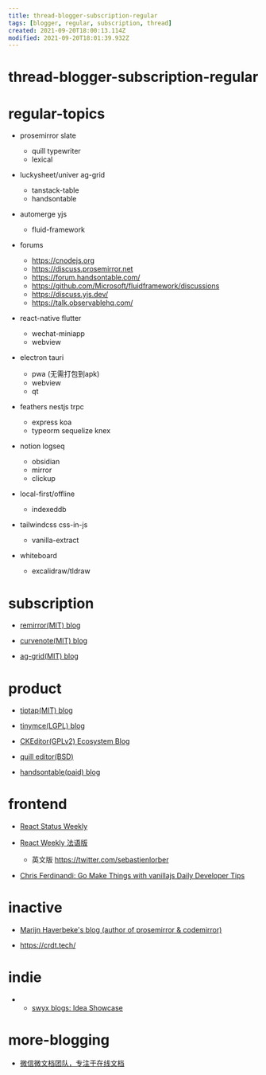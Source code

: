 ```yaml
---
title: thread-blogger-subscription-regular
tags: [blogger, regular, subscription, thread]
created: 2021-09-20T18:00:13.114Z
modified: 2021-09-20T18:01:39.932Z
---
```


# thread-blogger-subscription-regular

# regular-topics

- prosemirror slate
  - quill typewriter
  - lexical

- luckysheet/univer ag-grid
  - tanstack-table
  - handsontable

- automerge yjs
  - fluid-framework

- forums
  - https://cnodejs.org
  - https://discuss.prosemirror.net
  - https://forum.handsontable.com/
  - https://github.com/Microsoft/fluidframework/discussions
  - https://discuss.yjs.dev/
  - https://talk.observablehq.com/

- react-native flutter
  - wechat-miniapp
  - webview

- electron tauri
  - pwa (无需打包到apk)
  - webview
  - qt

- feathers nestjs trpc
  - express koa
  - typeorm sequelize knex

- notion logseq
  - obsidian
  - mirror
  - clickup

- local-first/offline
  - indexeddb

- tailwindcss css-in-js
  - vanilla-extract

- whiteboard
  - excalidraw/tldraw
# subscription
- [remirror(MIT) blog](https://remirror.io/blog)
- [curvenote(MIT) blog](https://curvenote.com/blog)

- [ag-grid(MIT) blog](https://blog.ag-grid.com/)
# product
- [tiptap(MIT) blog](https://tiptap.dev/blog)
- [tinymce(LGPL) blog](https://www.tiny.cloud/blog/category/engineering/)
- [CKEditor(GPLv2) Ecosystem Blog](https://ckeditor.com/blog/)
- [quill editor(BSD)](https://quilljs.com/blog/)

- [handsontable(paid) blog](https://handsontable.com/blog)
# frontend
- [React Status Weekly](https://react.statuscode.com/issues)
- [React Weekly 法语版](https://www.getrevue.co/profile/sebastien-lorber)
  - 英文版 https://twitter.com/sebastienlorber

- [Chris Ferdinandi: Go Make Things with vanillajs Daily Developer Tips](https://gomakethings.com/articles/)
# inactive
- [Marijn Haverbeke's blog (author of prosemirror & codemirror)](https://marijnhaverbeke.nl/blog/)

- https://crdt.tech/
# indie
- - [swyx blogs: Idea Showcase](https://www.swyx.io/ideas/)
# more-blogging
- [微信微文档团队，专注于在线文档](https://www.zhihu.com/column/c_1285334850644570112)
